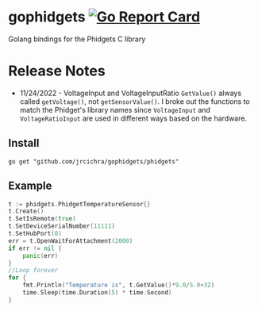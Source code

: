 # gophidgets [![Go Report Card](https://goreportcard.com/badge/github.com/jrcichra/gophidgets)](https://goreportcard.com/report/github.com/jrcichra/gophidgets)

Golang bindings for the Phidgets C library

# Release Notes

- 11/24/2022 - VoltageInput and VoltageInputRatio `GetValue()` always called `getVoltage()`, not `getSensorValue()`. I broke out the functions to match the Phidget's library names since `VoltageInput` and `VoltageRatioInput` are used in different ways based on the hardware.

## Install

`go get "github.com/jrcichra/gophidgets/phidgets"`

## Example

```go
t := phidgets.PhidgetTemperatureSensor{}
t.Create()
t.SetIsRemote(true)
t.SetDeviceSerialNumber(11111)
t.SetHubPort(0)
err = t.OpenWaitForAttachment(2000)
if err != nil {
    panic(err)
}
//Loop forever
for {
    fmt.Println("Temperature is", t.GetValue()*9.0/5.0+32)
    time.Sleep(time.Duration(5) * time.Second)
}
```
